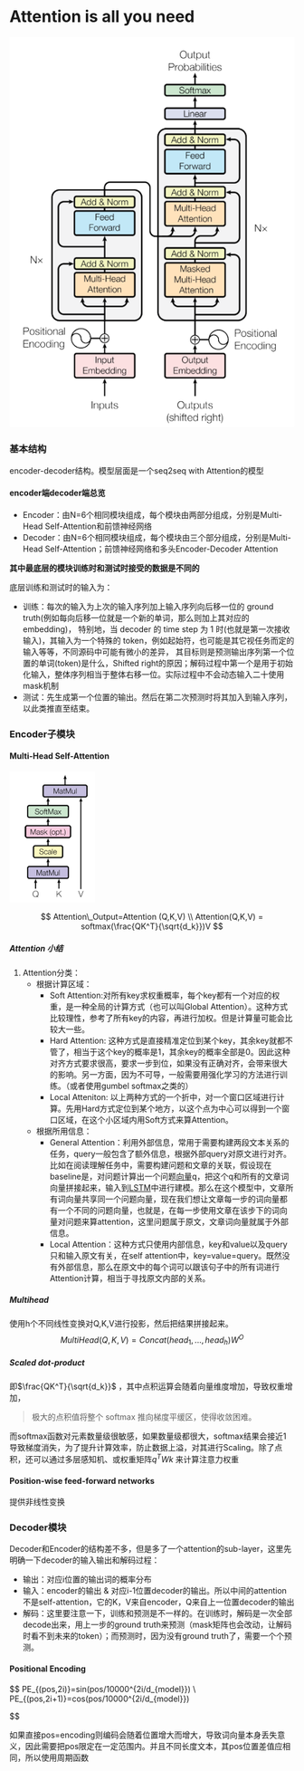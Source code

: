 # Attention is all you need
![figure 1](https://github.com/PengyaoYi/Mardown-photograph/blob/main/transformer.png?raw=true)
### 基本结构
encoder-decoder结构。模型层面是一个seq2seq with Attention的模型
#### encoder端decoder端总览
+ Encoder：由N=6个相同模块组成，每个模块由两部分组成，分别是Multi-Head Self-Attention和前馈神经网络
+ Decoder：由N=6个相同模块组成，每个模块由三个部分组成，分别是Multi-Head Self-Attention；前馈神经网络和多头Encoder-Decoder Attention 

**其中最底层的模块训练时和测试时接受的数据是不同的** 

底层训练和测试时的输入为：
+ 训练：每次的输入为上次的输入序列加上输入序列向后移一位的 ground truth(例如每向后移一位就是一个新的单词，那么则加上其对应的 embedding)，
特别地，当 decoder 的 time step 为 1 时(也就是第一次接收输入)，其输入为一个特殊的 token，例如</s>起始符，也可能是其它视任务而定的输入等等，不同源码中可能有微小的差异，
其目标则是预测输出序列第一个位置的单词(token)是什么，Shifted right的原因；解码过程中第一个是</s>用于初始化输入，整体序列相当于整体右移一位。实际过程中不会动态输入二十使用mask机制
+ 测试：先生成第一个位置的输出。然后在第二次预测时将其加入到输入序列，以此类推直至结束。
### Encoder子模块
#### Multi-Head Self-Attention
![figure 2](https://github.com/PengyaoYi/Mardown-photograph/blob/main/Scaled%20Dot-Product%20Attention.png?raw=true)


$$
Attention\_Output=Attention (Q,K,V)  \\
Attention(Q,K,V) = softmax(\frac{QK^T}{\sqrt{d_k}})V
$$

##### Attention 小结

1. Attention分类：
   + 根据计算区域：
     + Soft Attention:对所有key求权重概率，每个key都有一个对应的权重，是一种全局的计算方式（也可以叫Global Attention）。这种方式比较理性，参考了所有key的内容，再进行加权。但是计算量可能会比较大一些。
     + Hard Attention: 这种方式是直接精准定位到某个key，其余key就都不管了，相当于这个key的概率是1，其余key的概率全部是0。因此这种对齐方式要求很高，要求一步到位，如果没有正确对齐，会带来很大的影响。另一方面，因为不可导，一般需要用强化学习的方法进行训练。（或者使用gumbel softmax之类的）
     + Local Atteniton: 以上两种方式的一个折中，对一个窗口区域进行计算。先用Hard方式定位到某个地方，以这个点为中心可以得到一个窗口区域，在这个小区域内用Soft方式来算Attention。
   + 根据所用信息：
     + General Attention：利用外部信息，常用于需要构建两段文本关系的任务，query一般包含了额外信息，根据外部query对原文进行对齐。比如在阅读理解任务中，需要构建问题和文章的关联，假设现在baseline是，对问题计算出一个问题[向量](https://easyai.tech/ai-definition/vector/)q，把这个q和所有的文章词向量拼接起来，输入到[LSTM](https://easyai.tech/ai-definition/lstm/)中进行建模。那么在这个模型中，文章所有词向量共享同一个问题向量，现在我们想让文章每一步的词向量都有一个不同的问题向量，也就是，在每一步使用文章在该步下的词向量对问题来算attention，这里问题属于原文，文章词向量就属于外部信息。
     + Local Attention：这种方式只使用内部信息，key和value以及query只和输入原文有关，在self attention中，key=value=query。既然没有外部信息，那么在原文中的每个词可以跟该句子中的所有词进行Attention计算，相当于寻找原文内部的关系。

##### Multihead

使用h个不同线性变换对Q,K,V进行投影，然后把结果拼接起来。
$$
MultiHead(Q,K,V)=Concat(head_1,...,head_h)W^O
$$

##### Scaled dot-product

即$\frac{QK^T}{\sqrt{d_k}}$  ，其中点积运算会随着向量维度增加，导致权重增加，

> 极大的点积值将整个 softmax 推向梯度平缓区，使得收敛困难。  

而softmax函数对元素数量级很敏感，如果数量级都很大，softmax结果会接近1 导致梯度消失，为了提升计算效率，防止数据上溢，对其进行Scaling。除了点积，还可以通过多层感知机、或权重矩阵$q^TWk$ 来计算注意力权重



#### Position-wise feed-forward networks

提供非线性变换



### Decoder模块

Decoder和Encoder的结构差不多，但是多了一个attention的sub-layer，这里先明确一下decoder的输入输出和解码过程：

+ 输出：对应i位置的输出词的概率分布
+ 输入：encoder的输出 & 对应i-1位置decoder的输出。所以中间的attention不是self-attention，它的K，V来自encoder，Q来自上一位置decoder的输出
+ 解码：这里要注意一下，训练和预测是不一样的。在训练时，解码是一次全部decode出来，用上一步的ground truth来预测（mask矩阵也会改动，让解码时看不到未来的token）；而预测时，因为没有ground truth了，需要一个个预测。



#### Positional Encoding

$$
PE_{(pos,2i)}=sin(pos/10000^{2i/d_{model}}) \\
PE_{(pos,2i+1)}=cos(pos/10000^{2i/d_{model}}) 

$$

如果直接pos=encoding则编码会随着位置增大而增大，导致词向量本身丢失意义，因此需要把pos限定在一定范围内。并且不同长度文本，其pos位置差值应相同，所以使用周期函数

